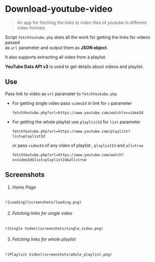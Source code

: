 # Download-youtube-video

> An app for fetching the links to video files of youtube in different video formats

Script `fetchYoutube.php` does all the work for getting the links for videos passed<br/> as `url` parameter and output them as **JSON object**.

It also supports extracting all video from a playlist.

**YouTube Data API v3** is used to get details about videos and playlist.

## Use
  Pass link to video as `url` paramater to `fetchYoutube.php`
  
  - For getting single video pass `videoId` in link for `v` parameter 

      ```
      fetchYoutube.php?url=https://www.youtube.com/watch?v=videoId
      ```
  - For getting the whole playlist use `playlistId` for `list` parameter
  
      ```
      fetchYoutube.php?url=https://www.youtube.com/playlist?list=playlistId
      ```
      
      or pass `videoId` of any video of playlist , `playlistId` and `all=true`
      
      ```
      fetchYoutube.php?url=https://www.youtube.com/watch?v=videoId&list=playlistId&all=true
      ```
      
## Screenshots
  
  1. ###### Home Page
    ![Loading](screenshots/loading.png)
  

  2. ###### Fetching links for single video
    ![Single Video](screenshots/single_video.png)
  
  
  3. ###### Fetching links for whole playlist
    ![Playlist Video](screenshots/whole_playlist.png)